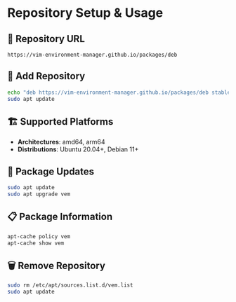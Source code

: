 # Repository Setup & Usage

## 🔧 Repository URL
```
https://vim-environment-manager.github.io/packages/deb
```

## 📝 Add Repository
```bash
echo "deb https://vim-environment-manager.github.io/packages/deb stable main" | sudo tee /etc/apt/sources.list.d/vem.list
sudo apt update
```

## 🏗️ Supported Platforms
- **Architectures**: amd64, arm64
- **Distributions**: Ubuntu 20.04+, Debian 11+

## 🔄 Package Updates
```bash
sudo apt update
sudo apt upgrade vem
```

## 📋 Package Information
```bash
apt-cache policy vem
apt-cache show vem
```

## 🗑️ Remove Repository
```bash
sudo rm /etc/apt/sources.list.d/vem.list
sudo apt update
```